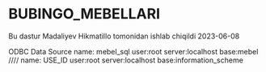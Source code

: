 # BUBINGO_MEBELLARI
Bu dastur Madaliyev Hikmatillo tomonidan ishlab chiqildi 2023-06-08

ODBC Data Source
name: mebel_sql
user:root
server:localhost
base:mebel
////
name: USE_ID
user:root
server:localhost
base:information_scheme
